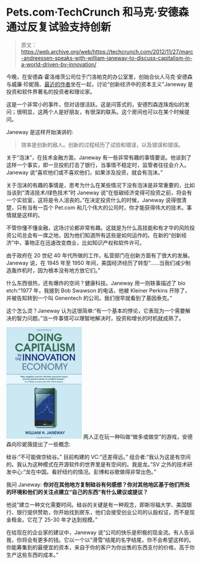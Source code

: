 # Pets.com·TechCrunch 和马克·安德森通过反复试验支持创新

> 原文：<https://web.archive.org/web/https://techcrunch.com/2012/11/27/marc-andreessen-speaks-with-william-janeway-to-discuss-capitalism-in-a-world-driven-by-innovation/>

今晚，在安德森·霍洛维茨公司位于门洛帕克的办公室里，创始合伙人马克·安德森与威廉·珍妮薇、[最近的作者](https://web.archive.org/web/20221207013804/http://www.amazon.com/Doing-Capitalism-Innovation-Economy-Speculation/dp/1107031257/ref=la_B008HTF998_1_1?ie=UTF8&qid=1354066924&sr=1-1)坐在一起，讨论“创新经济中的资本主义”Janeway 是投资和软件界著名的投资者和理论家。

这是一个非常小的事件，但对话很活跃。这是问答式的，安德烈森连珠炮似的发问；很明显，这两个人是好朋友，有很深的联系。这个房间也可以在某个时候提问。

Janeway 是这样开始演讲的:

> 效率是创新的敌人。创新的过程经历了试验和错误，以及错误和错误。

关于“泡沫”，在技术金融方面，Janeway 有一些非常有趣的事情要说。他谈到了这样一个事实，即一旦投机打击了银行，当事情不稳定时，监管者往往会介入。Janeway 说“喜欢他们或不喜欢他们，如果涉及投资，就会有泡沫。”

关于泡沫的有趣的事情是，思考为什么在某些情况下没有泡沫是非常重要的，比如当谈到“清洁技术/绿色技术”时 Janeway 说“在低碳经济变得可投资之前，将会有一个实验室，这将是令人沮丧的。”在决定投资什么的时候，Janeway 说得很清楚，只有当有一百个 Pet.com 和几个伟大的公司时，你才能获得伟大的技术。事情就是这样的。

不管你懂不懂金融，这场讨论都非常有趣。这就是为什么高技能和有才华的风险投资公司总会有一席之地，因为他们知道所有这些是如何运作的。在新的“创新经济”中，事物正在迅速改变商业，比如知识产权和软件许可。

由于政府在 20 世纪 40 年代所做的工作，私营部门在创新方面有了很大的发展。Janeway 说，在 1945 年至 1950 年间，美国经济经历了转型“……当我们减少制造轰炸机时，因为根本没有地方放它们。”

什么东西很热，还有爆炸的空间？健康科技。Janeway 用一则轶事描述了 bio etch:“1977 年，我接到 Bob Swawson 的电话，他被 Kleiner Perkins 开除了，并被告知转到一个叫 Genentech 的公司。我们很早就看到了基因泰克。”

这个怎么烫？Janeway 认为这很简单:“有一个基本的悖论，它表现为一个需要解决的智力问题。”当一件事情可以理智地解决时，投资和增长的时机就成熟了。

[![](img/13a7229b3acd46e812955ef28bc5e44f.png "Amazon.com_ Doing Capitalism in the Innovation Economy_ Markets, Speculation and the State (9781107031258)_ William H. Janeway_ Books")](https://web.archive.org/web/20221207013804/https://beta.techcrunch.com/2012/11/27/marc-andreessen-speaks-with-william-janeway-to-discuss-capitalism-in-a-world-driven-by-innovation/amazon-com_-doing-capitalism-in-the-innovation-economy_-markets-speculation-and-the-state-9781107031258_-william-h-janeway_-books/) 两人正在玩一种叫做“做多或做空”的游戏，安德森向珍妮薇提出了一些概念:

硅谷:“不可能做空硅谷。”
目前构建的 VC:“还差得远。”
组合者:“我认为这是有空间的。我认为这种模式在开源软件的世界里是有空间的。我是龙。”SV 之外的技术研发中心:“龙在中国。看好纽约的情况。彭博和谷歌做得非常出色。”

我问 Janeway: **你对在其他地方复制硅谷有何感想？你对其他地区基于他们所处的环境和他们的关注点建立“自己的东西”有什么建议或提议？** 

他说“建立一种文化需要时间。硅谷的关键是有一种观念，即斯坦福大学、美国银行、银行提供赞助，你开始找到房东，他们会接受创业公司的认股权证，而不是现金租金。它花了 25-30 年才达到规模。”

在给现在的企业家的建议中，Janeway 说“公司的快乐是积极的现金流。有人告诉我，你将会有更多的钱。它以一个以“滑雪”结尾的名字结尾，你不会希望这样的。你能筹集到的最便宜的资本，来自于你的客户为你出售的东西支付的价格，高于你生产这些东西的成本。”